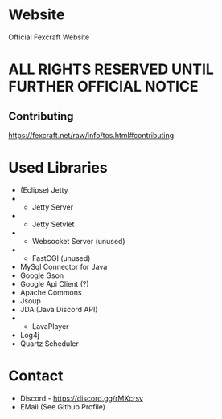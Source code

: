 # Website
Official Fexcraft Website


# ALL RIGHTS RESERVED UNTIL FURTHER OFFICIAL NOTICE
## Contributing
https://fexcraft.net/raw/info/tos.html#contributing


# Used Libraries
- (Eclipse) Jetty
- - Jetty Server
- - Jetty Setvlet
- - Websocket Server (unused)
- - FastCGI (unused)
- MySql Connector for Java
- Google Gson
- Google Api Client (?)
- Apache Commons
- Jsoup
- JDA (Java Discord API)
- - LavaPlayer
- Log4j
- Quartz Scheduler


# Contact
- Discord - https://discord.gg/rMXcrsv
- EMail (See Github Profile)
